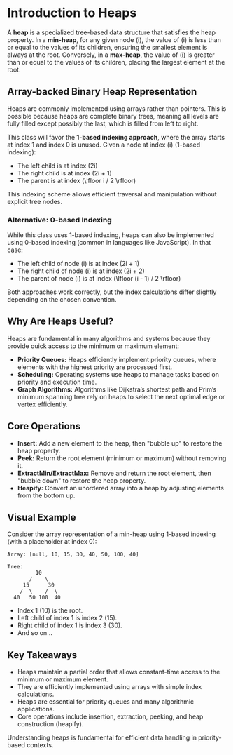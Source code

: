 # Introduction to Heaps

A **heap** is a specialized tree-based data structure that satisfies the heap property. In a **min-heap**, for any given node \(i\), the value of \(i\) is less than or equal to the values of its children, ensuring the smallest element is always at the root. Conversely, in a **max-heap**, the value of \(i\) is greater than or equal to the values of its children, placing the largest element at the root.

## Array-backed Binary Heap Representation

Heaps are commonly implemented using arrays rather than pointers. This is possible because heaps are complete binary trees, meaning all levels are fully filled except possibly the last, which is filled from left to right.

This class will favor the **1-based indexing approach**, where the array starts at index 1 and index 0 is unused. Given a node at index \(i\) (1-based indexing):

- The left child is at index \(2i\)
- The right child is at index \(2i + 1\)
- The parent is at index \(\lfloor i / 2 \rfloor\)

This indexing scheme allows efficient traversal and manipulation without explicit tree nodes.

### Alternative: 0-based Indexing

While this class uses 1-based indexing, heaps can also be implemented using 0-based indexing (common in languages like JavaScript). In that case:

- The left child of node \(i\) is at index \(2i + 1\)
- The right child of node \(i\) is at index \(2i + 2\)
- The parent of node \(i\) is at index \(\lfloor (i - 1) / 2 \rfloor\)

Both approaches work correctly, but the index calculations differ slightly depending on the chosen convention.

## Why Are Heaps Useful?

Heaps are fundamental in many algorithms and systems because they provide quick access to the minimum or maximum element:

- **Priority Queues:** Heaps efficiently implement priority queues, where elements with the highest priority are processed first.
- **Scheduling:** Operating systems use heaps to manage tasks based on priority and execution time.
- **Graph Algorithms:** Algorithms like Dijkstra’s shortest path and Prim’s minimum spanning tree rely on heaps to select the next optimal edge or vertex efficiently.

## Core Operations

- **Insert:** Add a new element to the heap, then "bubble up" to restore the heap property.
- **Peek:** Return the root element (minimum or maximum) without removing it.
- **ExtractMin/ExtractMax:** Remove and return the root element, then "bubble down" to restore the heap property.
- **Heapify:** Convert an unordered array into a heap by adjusting elements from the bottom up.

## Visual Example

Consider the array representation of a min-heap using 1-based indexing (with a placeholder at index 0):

```
Array: [null, 10, 15, 30, 40, 50, 100, 40]

Tree:
         10
       /    \
     15      30
    /  \    /  \
  40   50 100  40
```

- Index 1 (10) is the root.
- Left child of index 1 is index 2 (15).
- Right child of index 1 is index 3 (30).
- And so on...

## Key Takeaways

- Heaps maintain a partial order that allows constant-time access to the minimum or maximum element.
- They are efficiently implemented using arrays with simple index calculations.
- Heaps are essential for priority queues and many algorithmic applications.
- Core operations include insertion, extraction, peeking, and heap construction (heapify).

Understanding heaps is fundamental for efficient data handling in priority-based contexts.
